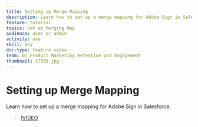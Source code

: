 ```yaml
---
title: Setting up Merge Mapping
description: Learn how to set up a merge mapping for Adobe Sign in Salesforce.
feature: tutorial
topics: Set up Merging Map
audience: user or admin
activity: use
skill: any
doc-type: feature video
team: DC Product Marketing Retention and Engagement
thumbnail: 17350.jpg
---
```


# Setting up Merge Mapping

Learn how to set up a merge mapping for Adobe Sign in Salesforce.

>[!VIDEO](https://video.tv.adobe.com/v/17350?hidetitle=true)
